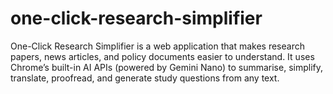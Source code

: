 # one-click-research-simplifier
One-Click Research Simplifier is a web application that makes research papers, news articles, and policy documents easier to understand. It uses Chrome’s built-in AI APIs (powered by Gemini Nano) to summarise, simplify, translate, proofread, and generate study questions from any text.
